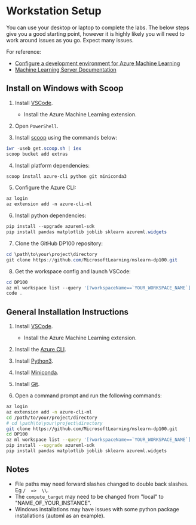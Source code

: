 # Workstation Setup

You can use your desktop or laptop to complete the labs. The below steps give you a good starting point, however it is highly likely you will need to work around issues as you go. Expect many issues.

For reference:

* [Configure a development environment for Azure Machine Learning](https://docs.microsoft.com/en-us/azure/machine-learning/how-to-configure-environment)
* [Machine Learning Server Documentation](https://docs.microsoft.com/en-us/machine-learning-server/)

## Install on Windows with Scoop

1. Install [VSCode](https://code.visualstudio.com/).
   * Install the Azure Machine Learning extension.

2. Open `PowerShell`.

3. Install [scoop](https://scoop.sh/) using the commands below:

```powershell
iwr -useb get.scoop.sh | iex
scoop bucket add extras
```

4. Install platform dependencies:

```powershell
scoop install azure-cli python git miniconda3
```

5. Configure the Azure CLI:

```powershell
az login
az extension add -n azure-cli-ml
```

6. Install python dependencies:

```powershell
pip install --upgrade azureml-sdk
pip install pandas matplotlib joblib sklearn azureml.widgets
```

7. Clone the GitHub DP100 repository:

```powershell
cd \path\to\your\project\directory
git clone https://github.com/MicrosoftLearning/mslearn-dp100.git
```

8. Get the workspace config and launch VSCode:

```powershell
cd DP100
az ml workspace list --query '[?workspaceName==`YOUR_WORKSPACE_NAME`] | [0]' > config.json
code .
```

## General Installation Instructions

1. Install [VSCode](https://code.visualstudio.com/).
   * Install the Azure Machine Learning extension.

2. Install the [Azure CLI](https://docs.microsoft.com/en-us/cli/azure/install-azure-cli?view=azure-cli-latest).

3. Install [Python3](https://www.python.org/downloads/).

4. Install [Miniconda](https://docs.conda.io/en/latest/miniconda.html).

5. Install [Git](https://git-scm.com/).

6. Open a command prompt and run the following commands:

```bash
az login
az extension add -n azure-cli-ml
cd /path/to/your/project/directory
# cd \path\to\your\project\directory
git clone https://github.com/MicrosoftLearning/mslearn-dp100.git
cd DP100
az ml workspace list --query '[?workspaceName==`YOUR_WORKSPACE_NAME`] | [0]' > config.json
pip install --upgrade azureml-sdk
pip install pandas matplotlib joblib sklearn azureml.widgets
```

## Notes

* File paths may need forward slashes changed to double back slashes. Eg ` /  =>  \\ `.
* The `compute_target` may need to be changed from "local" to "NAME_OF_YOUR_INSTANCE".
* Windows installations may have issues with some python package installations (automl as an example).

